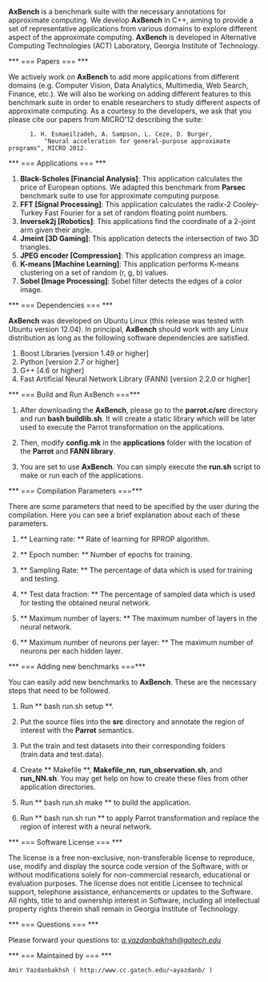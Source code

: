 **AxBench** is a benchmark suite with the necessary annotations for approximate computing. We develop **AxBench** in C++, aiming to provide a set of representative applications from various domains to explore different aspect of the approximate computing. **AxBench** is developed in Alternative Computing Technologies (ACT) Laboratory, Georgia Institute of Technology.

*** === Papers === ***

We actively work on **AxBench** to add more applications from different domains (e.g. Computer Vision, Data Analytics, Multimedia, Web Search, Finance, etc.). We will also be working on adding different features to this benchmark suite in order to enable researchers to study different aspects of approximate computing.  As a courtesy to the developers, we ask that you please cite our papers from MICRO'12 describing the suite:

          1. H. Esmaeilzadeh, A. Sampson, L. Ceze, D. Burger, 
              "Neural acceleration for general-purpose approximate programs", MICRO 2012.

*** === Applications === ***

1. **Black-Scholes [Financial Analysis]**: This application calculates the price of European options. We adapted this benchmark from **Parsec** benchmark suite to use for approximate computing purpose. 
2. **FFT [Signal Processing]**: This application calculates the radix-2 Cooley-Turkey Fast Fourier for a set of random floating point numbers. 
3. **Inversek2j [Robotics]**: This applications find the coordinate of a 2-joint arm given their angle.
4. **Jmeint [3D Gaming]**: This application detects the intersection of two 3D triangles.
5. **JPEG encoder [Compression]**: This application compress an image.
6. **K-means [Machine Learning]**: This application performs K-means clustering on a set of random (r, g, b) values.
7. **Sobel [Image Processing]**: Sobel filter detects the edges of a color image.

*** === Dependencies === ***

**AxBench** was developed on Ubuntu Linux (this release was tested with Ubuntu version 12.04). In principal, **AxBench** should work with any Linux distribution as long as the following software dependencies are satisfied.

1. Boost Libraries [version 1.49 or higher]
2. Python [version 2.7 or higher]
3. G++ [4.6 or higher]
4. Fast Artificial Neural Network Library (FANN) [version 2.2.0 or higher]

*** === Build and Run AxBench ===***

1) After downloading the **AxBench**, please go to the **parrot.c/src** directory and run **bash buildlib.sh**. It will create a static library which will be later used to execute the Parrot transformation on the applications.

2) Then, modify **config.mk** in the **applications** folder with the location of the **Parrot** and **FANN library**.

3) You are set to use **AxBench**. You can simply execute the **run.sh** script to make or run each of the applications. 

*** === Compilation Parameters ===***

There are some parameters that need to be specified by the user during the compilation. Here you can see a brief explanation about each of these parameters.

1) ** Learning rate: ** Rate of learning for RPROP algorithm.

2) ** Epoch number: ** Number of epochs for training. 

3) ** Sampling Rate: ** The percentage of data which is used for training and testing.

4) ** Test data fraction: ** The percentage of sampled data which is used for testing the obtained neural network.

5) ** Maximum number of layers: ** The maximum number of layers in the neural network.

6) ** Maximum number of neurons per layer: ** The maximum number of neurons per each hidden layer.

*** === Adding new benchmarks ===***

You can easily add new benchmarks to **AxBench**. These are the necessary steps that need to be followed.

1) Run ** bash run.sh setup <application name>**.

2) Put the source files into the **src** directory and annotate the region of interest with the **Parrot** semantics.

3) Put the train and test datasets into their corresponding folders (train.data and test.data).

4) Create ** Makefile **, **Makefile_nn**, **run_observation.sh**, and **run_NN.sh**. You may get help on how to create these files from other application directories.

5) Run ** bash run.sh make <application name>** to build the application.

6) Run ** bash run.sh run <application name>** to apply Parrot transformation and replace the region of interest with a neural network.
 
*** === Software License === ***

The license is a free non-exclusive, non-transferable license to reproduce, use, modify and display the source code version of the Software, with or without modifications solely for non-commercial research, educational or evaluation purposes. The license does not entitle Licensee to technical support, telephone assistance, enhancements or updates to the Software. All rights, title to and ownership interest in Software, including all intellectual property rights therein shall remain in Georgia Institute of Technology.

*** === Questions === ***

Please forward your questions to: *a.yazdanbakhsh@gatech.edu*

*** === Maintained by === ***

    Amir Yazdanbakhsh ( http://www.cc.gatech.edu/~ayazdanb/ )
